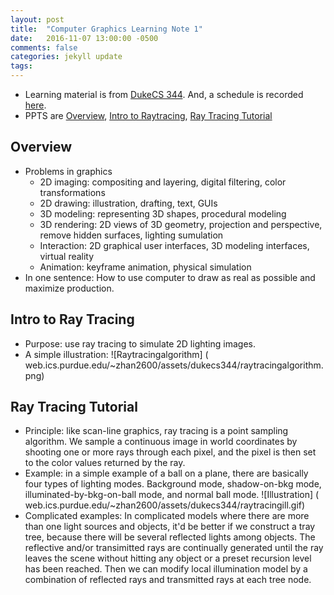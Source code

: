 ```yaml
---
layout: post
title:  "Computer Graphics Learning Note 1"
date:   2016-11-07 13:00:00 -0500
comments: false
categories: jekyll update
tags: 
---
```


- Learning material is from [DukeCS 344](https://www.cs.duke.edu/courses/compsci344/spring15/). And, a schedule is recorded [here](../../../2016/11/06/Starting-to-learn-computer-graphics.html).
- PPTS are [Overview](web.ics.purdue.edu/~zhan2600/assets/dukecs344/01intro.pdf), [Intro to Raytracing](https://www.cs.duke.edu/courses/compsci344/spring15/classwork/02_raytracing/), [Ray Tracing Tutorial](http://www.siggraph.org/education/materials/HyperGraph/raytrace/rtrace0.htm)

## Overview
- Problems in graphics
     - 2D imaging: compositing and layering, digital filtering, color transformations
     - 2D drawing: illustration, drafting, text, GUIs
     - 3D modeling: representing 3D shapes, procedural modeling
     - 3D rendering: 2D views of 3D geometry, projection and perspective, remove hidden surfaces, lighting sumulation
     - Interaction: 2D graphical user interfaces, 3D modeling interfaces, virtual reality
     - Animation: keyframe animation, physical simulation
- In one sentence: How to use computer to draw as real as possible and maximize production.

## Intro to Ray Tracing
- Purpose: use ray tracing to simulate 2D lighting images.
- A simple illustration: ![Raytracingalgorithm] ( web.ics.purdue.edu/~zhan2600/assets/dukecs344/raytracingalgorithm.png)

## Ray Tracing Tutorial
- Principle: like scan-line graphics, ray tracing is a point sampling algorithm. We sample a continuous image in world coordinates by shooting one or more rays through each pixel, and the pixel is then set to the color values returned by the ray.
- Example: in a simple example of a ball on a plane, there are basically four types of lighting modes. Background mode, shadow-on-bkg mode, illuminated-by-bkg-on-ball mode, and normal ball mode. ![Illustration] ( web.ics.purdue.edu/~zhan2600/assets/dukecs344/raytracingill.gif)
- Complicated examples: In complicated models where there are more than one light sources and objects, it'd be better if we construct a tray tree, because there will be several reflected lights among objects. The reflective and/or transimitted rays are continually generated until the ray leaves the scene without hitting any object or a preset recursion level has been reached. Then we can modify local illumination model by a combination of reflected rays and transmitted rays at each tree node.

